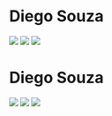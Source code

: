 # Diego Souza
<div class="container">
  <a href="README_EN.md" target="_blank"><img src="https://www.flaticon.com/br/icones-gratis/bandeira-do-reino-unido" target="_blank"></a>
  <a href="README_PT.md" target="_blank"><img src="https://www.flaticon.com/br/icones-gratis/brasil" target="_blank"></a>
  <a href="README_.md" target="_blank"><img src="https://www.flaticon.com/br/icones-gratis/botao-home" target="_blank"></a>
</div>

# Diego Souza
<div class="container">
  <a href="README_EN.md" target="_blank"><img src="diegosrc/icons/bandeira-dobrasil.png" target="_blank"></a>
  <a href="README_PT.md" target="_blank"><img src="diegosrc/icons/reino-unido.png" target="_blank"></a>
  <a href="README.md" target="_blank"><img src="diegosrc/icons/botao-home.png" target="_blank"></a>
</div>